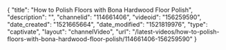 {
    "title": "How to Polish Floors with Bona Hardwood Floor Polish",
    "description": "",
    "channelid": "114661406",
    "videoid": "156259590",
    "date_created": "1521665664",
    "date_modified": "1521819976",
    "type": "captivate",
    "layout": "channelVideo",
    "url": "\/latest-videos\/how-to-polish-floors-with-bona-hardwood-floor-polish\/114661406-156259590"
}